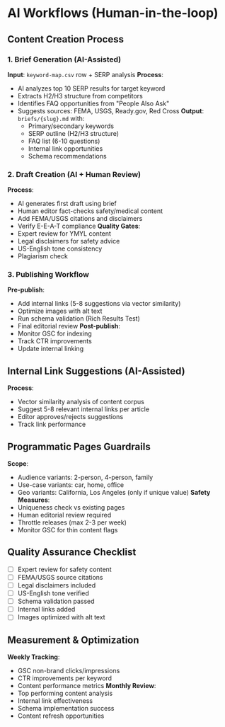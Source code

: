 # AI Workflows (Human-in-the-loop)

## Content Creation Process

### 1. Brief Generation (AI-Assisted)
**Input**: `keyword-map.csv` row + SERP analysis
**Process**:
- AI analyzes top 10 SERP results for target keyword
- Extracts H2/H3 structure from competitors
- Identifies FAQ opportunities from "People Also Ask"
- Suggests sources: FEMA, USGS, Ready.gov, Red Cross
**Output**: `briefs/{slug}.md` with:
  - Primary/secondary keywords
  - SERP outline (H2/H3 structure)
  - FAQ list (6-10 questions)
  - Internal link opportunities
  - Schema recommendations

### 2. Draft Creation (AI + Human Review)
**Process**:
- AI generates first draft using brief
- Human editor fact-checks safety/medical content
- Add FEMA/USGS citations and disclaimers
- Verify E-E-A-T compliance
**Quality Gates**:
- Expert review for YMYL content
- Legal disclaimers for safety advice
- US-English tone consistency
- Plagiarism check

### 3. Publishing Workflow
**Pre-publish**:
- Add internal links (5-8 suggestions via vector similarity)
- Optimize images with alt text
- Run schema validation (Rich Results Test)
- Final editorial review
**Post-publish**:
- Monitor GSC for indexing
- Track CTR improvements
- Update internal linking

## Internal Link Suggestions (AI-Assisted)
**Process**:
- Vector similarity analysis of content corpus
- Suggest 5-8 relevant internal links per article
- Editor approves/rejects suggestions
- Track link performance

## Programmatic Pages Guardrails
**Scope**:
- Audience variants: 2-person, 4-person, family
- Use-case variants: car, home, office
- Geo variants: California, Los Angeles (only if unique value)
**Safety Measures**:
- Uniqueness check vs existing pages
- Human editorial review required
- Throttle releases (max 2-3 per week)
- Monitor GSC for thin content flags

## Quality Assurance Checklist
- [ ] Expert review for safety content
- [ ] FEMA/USGS source citations
- [ ] Legal disclaimers included
- [ ] US-English tone verified
- [ ] Schema validation passed
- [ ] Internal links added
- [ ] Images optimized with alt text

## Measurement & Optimization
**Weekly Tracking**:
- GSC non-brand clicks/impressions
- CTR improvements per keyword
- Content performance metrics
**Monthly Review**:
- Top performing content analysis
- Internal link effectiveness
- Schema implementation success
- Content refresh opportunities

